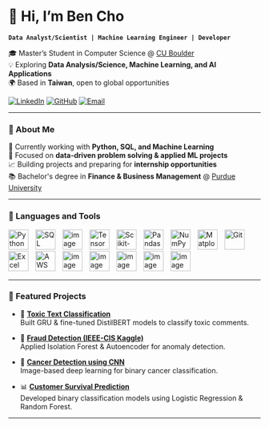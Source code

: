 # 👋 Hi, I’m Ben Cho  

**`Data Analyst/Scientist | Machine Learning Engineer | Developer`**  

🎓 Master’s Student in Computer Science @ [CU Boulder](https://www.colorado.edu/cs/academics/graduate-programs/master-science-computer-science)  
💡 Exploring **Data Analysis/Science, Machine Learning, and AI Applications**  
🌍 Based in **Taiwan**, open to global opportunities  

[![LinkedIn](https://img.shields.io/badge/LinkedIn-0A66C2?logo=linkedin&logoColor=white)](https://www.linkedin.com/in/min-hsu-cho-671627335/) 
[![GitHub](https://img.shields.io/badge/GitHub-181717?logo=github&logoColor=white)](https://github.com/bopo80776288) 
[![Email](https://img.shields.io/badge/Email-D14836?logo=gmail&logoColor=white)](mailto:benl88923@gmail.com)

---

### 🚀 About Me  
🔭 Currently working with **Python, SQL, and Machine Learning**  
🧠 Focused on **data-driven problem solving & applied ML projects**  
📈 Building projects and preparing for **internship opportunities**  
📚 Bachelor's degree in **Finance & Business Management** @ [Purdue University](https://business.purdue.edu/undergraduate/academics/finance.php)

---

### 🧰 Languages and Tools  

<p>
  <img width="40" style="padding-right:10px;" src="https://github.com/user-attachments/assets/8ad5d715-bc12-46ae-8d4e-3cea911a0bad" alt="Python"/>
  <img width="40" style="padding-right:10px;" src="https://github.com/user-attachments/assets/9c0a568c-fbd7-4ba1-98cf-8b154af4f1b3" alt="SQL"/>
  <img width="40" height="40" style="padding-right:10px;" alt="image" src="https://github.com/user-attachments/assets/1b91a021-fc11-4584-9412-bacc24ca8d12" />
  <img width="40" style="padding-right:10px;" src="https://github.com/user-attachments/assets/7e03ae1b-f782-4bc4-b3c3-e9b0d2680575" alt="TensorFlow"/>
  <img width="40" style="padding-right:10px;" src="https://github.com/user-attachments/assets/c761317b-49e0-4d16-8c85-70bccf5c805b" alt="Scikit-Learn"/>
  <img width="40" style="padding-right:10px;" src="https://github.com/user-attachments/assets/15bbfe6c-6daf-4a0b-9238-f40d1835700a" alt="Pandas"/>
  <img width="40" style="padding-right:10px;" src="https://github.com/user-attachments/assets/5faa29b7-3732-434c-bb27-0bbb1d08b7e0" alt="NumPy"/>
  <img width="40" style="padding-right:10px;" src="https://github.com/user-attachments/assets/3147df1f-c084-4550-92b2-1a8f2185c532" alt="Matplotlib"/>
  <img width="40" style="padding-right:10px;" src="https://github.com/user-attachments/assets/b8ce0a2e-0811-4e7d-9c3a-975302da124c" alt="Git"/>
  <img width="40" style="padding-right:10px;" src="https://github.com/user-attachments/assets/96fca4e3-c238-4c32-9ded-6d66fd17f992" alt="Excel"/>
  <img width="40" style="padding-right:10px;" src="https://github.com/user-attachments/assets/7e428777-f2a3-49dd-b958-3fb06e1e7609" alt="AWS"/>
  <img width="40" height="40" style="padding-right:10px;" alt="image" src="https://github.com/user-attachments/assets/faf8ac20-9fe7-4288-8a69-fdf3f950b241" />
  <img width="40" height="40" style="padding-right:10px;" alt="image" src="https://github.com/user-attachments/assets/e1bb5ba2-d48b-4f55-981e-dce5eeabb36e" />
  <img width="40" height="40" style="padding-right:10px;" alt="image" src="https://github.com/user-attachments/assets/7a72498b-5ec6-4125-a910-4cf55e9a974b" />
  <img width="40" height="40" style="padding-right:10px;" alt="image" src="https://github.com/user-attachments/assets/d1b1bbfc-0007-496b-8294-c951feb61873" />
  <img width="40" height="40" style="padding-right:10px;" alt="image" src="https://github.com/user-attachments/assets/2a75f822-b58f-4ac5-af20-b5fd87b8a735" />
</p>

---

### 📂 Featured Projects  

- 📝 [**Toxic Text Classification**](https://github.com/yourusername/toxic-text-classification)  
  Built GRU & fine-tuned DistilBERT models to classify toxic comments.  

- 🚨 [**Fraud Detection (IEEE-CIS Kaggle)**](https://github.com/yourusername/fraud-detection)  
  Applied Isolation Forest & Autoencoder for anomaly detection.  

- 🧬 [**Cancer Detection using CNN**](https://github.com/yourusername/cancer-detection)  
  Image-based deep learning for binary cancer classification.  

- 📊 [**Customer Survival Prediction**](https://github.com/yourusername/survival-prediction)  
  Developed binary classification models using Logistic Regression & Random Forest.  

---
#

